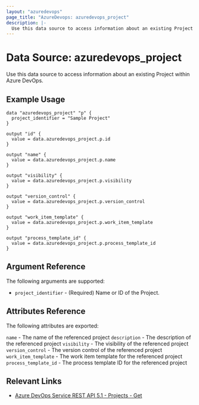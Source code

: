 ```yaml
---
layout: "azuredevops"
page_title: "AzureDevops: azuredevops_project"
description: |-
  Use this data source to access information about an existing Project within Azure DevOps.
---
```


# Data Source: azuredevops_project

Use this data source to access information about an existing Project within Azure DevOps.

## Example Usage

```hcl
data "azuredevops_project" "p" {
  project_identifier = "Sample Project"
}

output "id" {
  value = data.azuredevops_project.p.id
}

output "name" {
  value = data.azuredevops_project.p.name
}

output "visibility" {
  value = data.azuredevops_project.p.visibility
}

output "version_control" {
  value = data.azuredevops_project.p.version_control
}

output "work_item_template" {
  value = data.azuredevops_project.p.work_item_template
}

output "process_template_id" {
  value = data.azuredevops_project.p.process_template_id
}
```

## Argument Reference

The following arguments are supported:

- `project_identifier` - (Required) Name or ID of the Project.

## Attributes Reference

The following attributes are exported:

`name` - The name of the referenced project
`description` - The description of the referenced project
`visibility` - The visibility of the referenced project
`version_control` - The version control of the referenced project
`work_item_template` - The work item template for the referenced project
`process_template_id` - The process template ID for the referenced project

## Relevant Links

- [Azure DevOps Service REST API 5.1 - Projects - Get](https://docs.microsoft.com/en-us/rest/api/azure/devops/core/projects/get?view=azure-devops-rest-5.1)

